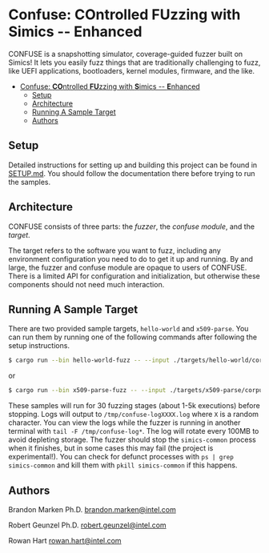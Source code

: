 # Confuse: **CO**ntrolled **FU**zzing with **S**imics -- **E**nhanced

CONFUSE is a snapshotting simulator, coverage-guided fuzzer built on Simics! It lets you
easily fuzz things that are traditionally challenging to fuzz, like UEFI applications,
bootloaders, kernel modules, firmware, and the like.

- [Confuse: **CO**ntrolled **FU**zzing with **S**imics -- **E**nhanced](#confuse-controlled-fuzzing-with-simics----enhanced)
  - [Setup](#setup)
  - [Architecture](#architecture)
  - [Running A Sample Target](#running-a-sample-target)
  - [Authors](#authors)



## Setup

Detailed instructions for setting up and building this project can be found in
[SETUP.md](./docs/SETUP.md). You should follow the documentation there before trying
to run the samples.

## Architecture

CONFUSE consists of three parts: the *fuzzer*, the *confuse module*, and the *target*.

The target refers to the software you want to fuzz, including any environment
configuration you need to do to get it up and running. By and large, the fuzzer and
confuse module are opaque to users of CONFUSE. There is a limited API for configuration
and initialization, but otherwise these components should not need much interaction.

## Running A Sample Target

There are two provided sample targets, `hello-world` and `x509-parse`. You can run them
by running one of the following commands after following the setup instructions.

```sh
$ cargo run --bin hello-world-fuzz -- --input ./targets/hello-world/corpus --log-level TRACE --cycles 30
```

or

```sh
$ cargo run --bin x509-parse-fuzz -- --input ./targets/x509-parse/corpus --log-level TRACE --cycles 30
```

These samples will run for 30 fuzzing stages (about 1-5k executions) before stopping.
Logs will output to `/tmp/confuse-logXXXX.log` where `X` is a random character. You can
view the logs while the fuzzer is running in another
terminal with `tail -F /tmp/confuse-log*`. The log will rotate every 100MB to avoid
depleting storage. The fuzzer should stop the `simics-common` process when it finishes,
but in some cases this may fail (the project is experimental!). You can check for
defunct processes with `ps | grep simics-common` and kill them with
`pkill simics-common` if this happens.

## Authors

Brandon Marken Ph.D.
brandon.marken@intel.com

Robert Geunzel Ph.D.
robert.geunzel@intel.com

Rowan Hart
rowan.hart@intel.com
